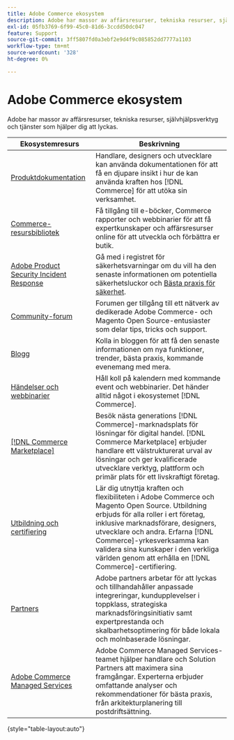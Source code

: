 ```yaml
---
title: Adobe Commerce ekosystem
description: Adobe har massor av affärsresurser, tekniska resurser, självhjälpsverktyg och tjänster som hjälper handlarna att lyckas.
exl-id: 05fb3769-6f99-45c0-81d6-3ccdd50dc047
feature: Support
source-git-commit: 3ff5807fd0a3ebf2e9d4f9c085852dd7777a1103
workflow-type: tm+mt
source-wordcount: '328'
ht-degree: 0%

---
```


# Adobe Commerce ekosystem

Adobe har massor av affärsresurser, tekniska resurser, självhjälpsverktyg och tjänster som hjälper dig att lyckas.

| Ekosystemresurs | Beskrivning |
| ------------------ | ----------- |
| [Produktdokumentation][1] | Handlare, designers och utvecklare kan använda dokumentationen för att få en djupare insikt i hur de kan använda kraften hos [!DNL Commerce] för att utöka sin verksamhet. |
| [Commerce-resursbibliotek][3] | Få tillgång till e-böcker, Commerce rapporter och webbinarier för att få expertkunskaper och affärsresurser online för att utveckla och förbättra er butik. |
| [Adobe Product Security Incident Response][4] | Gå med i registret för säkerhetsvarningar om du vill ha den senaste informationen om potentiella säkerhetsluckor och [Bästa praxis för säkerhet][5]. |
| [Community-forum][6] | Forumen ger tillgång till ett nätverk av dedikerade Adobe Commerce- och Magento Open Source-entusiaster som delar tips, tricks och support. |
| [Blogg][7] | Kolla in bloggen för att få den senaste informationen om nya funktioner, trender, bästa praxis, kommande evenemang med mera. |
| [Händelser och webbinarier][8] | Håll koll på kalendern med kommande event och webbinarier. Det händer alltid något i ekosystemet [!DNL Commerce]. |
| [[!DNL Commerce Marketplace]][9] | Besök nästa generations [!DNL Commerce]-marknadsplats för lösningar för digital handel. [!DNL Commerce Marketplace] erbjuder handlare ett välstrukturerat urval av lösningar och ger kvalificerade utvecklare verktyg, plattform och primär plats för ett livskraftigt företag. |
| [Utbildning och certifiering][10] | Lär dig utnyttja kraften och flexibiliteten i Adobe Commerce och Magento Open Source. Utbildning erbjuds för alla roller i ert företag, inklusive marknadsförare, designers, utvecklare och andra. Erfarna [!DNL Commerce]-yrkesverksamma kan validera sina kunskaper i den verkliga världen genom att erhålla en [!DNL Commerce]-certifiering. |
| [Partners][12] | Adobe partners arbetar för att lyckas och tillhandahåller anpassade integreringar, kundupplevelser i toppklass, strategiska marknadsföringsinitiativ samt expertprestanda och skalbarhetsoptimering för både lokala och molnbaserade lösningar. |
| [Adobe Commerce Managed Services][13] | Adobe Commerce Managed Services-teamet hjälper handlare och Solution Partners att maximera sina framgångar. Experterna erbjuder omfattande analyser och rekommendationer för bästa praxis, från arkitekturplanering till postdriftsättning. |

{style="table-layout:auto"}

[1]: https://experienceleague.adobe.com/docs/commerce.html
[3]: https://business.adobe.com/resources/main.html?Products+%26+Services=Commerce%252CCommerce%2520Cloud
[4]: https://helpx.adobe.com/security.html
[5]: https://www.adobe.com/content/dam/cc/en/security/pdfs/Adobe-Magento-Commerce-Best-Practices-Guide.pdf
[6]: https://community.magento.com/
[7]: https://business.adobe.com/blog/
[8]: https://www.adobe.com/events.html
[9]: https://marketplace.magento.com/
[10]: https://learning.adobe.com/catalog.html?solution=Adobe%20Commerce
[12]: https://business.adobe.com/products/magento/partners.html
[13]: https://business.adobe.com/products/magento/fully-managed-service.html
